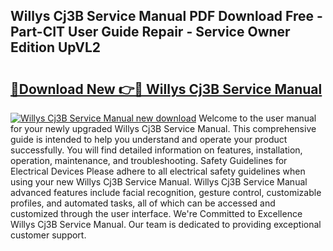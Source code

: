 ## Willys Cj3B Service Manual PDF Download Free - Part-CIT User Guide Repair - Service Owner Edition UpVL2

# <h2><a href="http://bc48295.oget.top/?id=Willys+Cj3B+Service+Manual">🔗Download New 👉🔴 Willys Cj3B Service Manual</a></h2>

[![Willys Cj3B Service Manual new download](https://i.imgur.com/5g1atiW.png)](http://bc48295.oget.top/?id=Willys+Cj3B+Service+Manual)
Welcome to the user manual for your newly upgraded Willys Cj3B Service Manual. This comprehensive guide is intended to help you understand and operate your product successfully. You will find detailed information on features, installation, operation, maintenance, and troubleshooting. Safety Guidelines for Electrical Devices Please adhere to all electrical safety guidelines when using your new Willys Cj3B Service Manual. Willys Cj3B Service Manual advanced features include facial recognition, gesture control, customizable profiles, and automated tasks, all of which can be accessed and customized through the user interface. We're Committed to Excellence Willys Cj3B Service Manual. Our team is dedicated to providing exceptional customer support.
